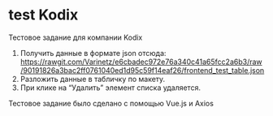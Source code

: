 # test Kodix
Тестовое задание для компании Kodix
1) Получить данные в формате json отсюда: https://rawgit.com/Varinetz/e6cbadec972e76a340c41a65fcc2a6b3/raw/90191826a3bac2ff0761040ed1d95c59f14eaf26/frontend_test_table.json
2) Разложить данные в табличку по макету.
3) При клике на “Удалить” элемент списка удаляется.


Тестовое задание было сделано с помощью Vue.js и Axios
